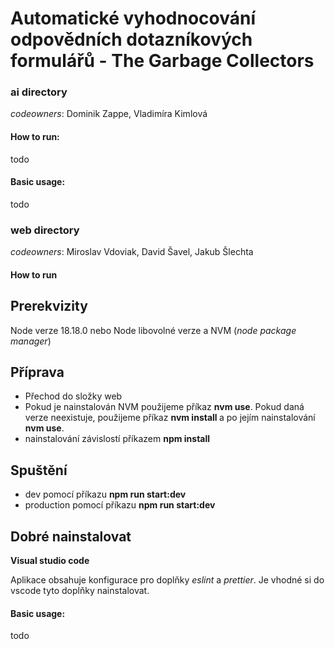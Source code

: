 # Automatické vyhodnocování odpovědních dotazníkových formulářů - The Garbage Collectors


### ai directory 

*codeowners*: Dominik Zappe, Vladimíra Kimlová

#### How to run:
todo

#### Basic usage:
todo

### web directory

*codeowners*: Miroslav Vdoviak, David Šavel, Jakub Šlechta

#### How to run
## Prerekvizity
Node verze 18.18.0 nebo Node libovolné verze a NVM (*node package manager*)

## Příprava
- Přechod do složky web
- Pokud je nainstalován NVM použijeme příkaz **nvm use**. Pokud daná verze neexistuje, použijeme příkaz **nvm install <version>** a po jejím nainstalování **nvm use**.
- nainstalování závislostí příkazem **npm install**

## Spuštění
- dev pomocí příkazu **npm run start:dev**
- production pomocí příkazu **npm run start:dev**

## Dobré nainstalovat
**Visual studio code**

Aplikace obsahuje konfigurace pro doplňky *eslint* a *prettier*. Je vhodné si do vscode tyto doplňky nainstalovat.

#### Basic usage:
todo
